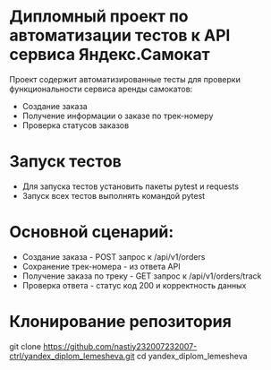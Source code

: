 ﻿# Дипломный проект по автоматизации тестов к API сервиса Яндекс.Самокат
Проект содержит автоматизированные тесты для проверки функциональности сервиса аренды самокатов:
- Создание заказа
- Получение информации о заказе по трек-номеру
- Проверка статусов заказов
# Запуск тестов
- Для запуска тестов установить пакеты pytest и requests 
- Запуск всех тестов выполнять командой pytest
# Основной сценарий:
- Создание заказа - POST запрос к /api/v1/orders
- Сохранение трек-номера - из ответа API
- Получение заказа по треку - GET запрос к /api/v1/orders/track
- Проверка ответа - статус код 200 и корректность данных
# Клонирование репозитория
git clone https://github.com/nastiy232007232007-ctrl/yandex_diplom_lemesheva.git
cd yandex_diplom_lemesheva
